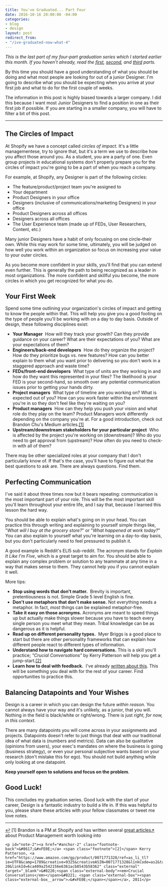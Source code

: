 ```yaml
---
title: You've Graduated... Part Four
date: 2016-10-16 20:00:00 -04:00
categories:
- blog
- design
layout: post
redirect_from:
- "/ive-graduated-now-what-4"
---
```


*This is the last part of my four-part graduation series which I started earlier this month. If you haven't already, read the [first](http://helentran.com/ive-graduated-now-what-1), [second](http://helentran.com/ive-graduated-now-what-2), and [third](http://helentran.com/ive-graduated-now-what-3) parts.*

By this time you should have a good understanding of what you should be doing and what most people are looking for out of a junior Designer. I'm going to describe what you should be expecting when you arrive at your first job and what to do for the first couple of weeks.

The information in this post is highly biased towards a larger company. I did this because I want most Junior Designers to find a position in one as their first job if possible. If you are starting in a smaller company, you will have to filter a bit of this post.

<hr class="small">

## The Circles of Impact

At Shopify we have a concept called *circles of impact.* It's a little managementese, try to ignore that, but it's a term we use to describe how you affect those around you. As a student, you are a party of one. Even group projects in educational systems don't properly prepare you for the circles of impact you're going to be a part of when you reach a company.

For example, at Shopify, any Designer is part of the following circles:

- The feature/product/project team you're assigned to
- Your department
- Product Designers in your office
- Designers (inclusive of communications/marketing Designers) in your office
- Product Designers across all offices
- Designers across all offices
- The User Experience team (made up of FEDs, User Researchers, Content, etc.)

Many junior Designers have a habit of only focusing on one circle–their own. While this may work for some time, ultimately, you will be judged on how well you work within an organization so focus on increasing your value to your outer circles.

As you become more confident in your skills, you'll find that you can extend even further. This is generally the path to being recognized as a leader in most organizations. The more confident and skillful you become, the more circles in which you get recognized for what you do.

## Your First Week

Spend some time outlining your organization's circles of impact and getting to know the people within that. This will help you give you a good footing on the type of people you'll be working with on a day to day basis. Outside of design, these following disciplines exist:

- **Your Manager**   How will they track your growth? Can they provide guidance on your career? What are their expectations of you? What are your expectations of them?
- **Engineers/back-end developers**   How do they organize the project? How do they prioritize bugs vs. new features? How can you better explain to them what you want prior to delivering so you don't work in a staggered approach and waste time?
- **FEDs/front-end developers**   What type of units are they working in and how do they want this represented in your files? The likelihood is your FED is your second-hand, so smooth over any potential communication issues prior to getting your hands dirty.
- **Project managers**   What type of timeline are you working on? What is expected out of you? How can you work faster within the environment you're in so they don't feel like they're waiting on you? 
- **Product managers**   How can they help you push your vision and what role do they play on the team? Product Managers work differently depending on the company you're at. For a good introduction, check out Brandon Chu's Medium articles.<a id="anchor-1" href="#note-1" class="fieldnotes-anchor">[1]</a>
- **Upstream/downstream stakeholders for your particular project**   Who is affected by the project you're working on (downstream)? Who do you need to get approval from (upstream)? How often do you need to check-in with all of them?

There may be other specialized roles at your company that I don't particularly know of. If that's the case, you'll have to figure out what the best questions to ask are. There are always questions. Find them.

## Perfecting Communication

I've said it about three times now but it bears repeating: communication is the most important part of your role. This will be the most important skill you'll learn throughout your entire life, and I say that, because I learned this lesson the hard way.

You should be able to explain what's going on in your head. You can practice this through writing and explaining to yourself simple things like, "*What will I buy at the grocery store?*" or "*What happened at work today?*" You can also explain to yourself what you're learning on a day-to-day basis, but you don't particularly need to feel pressured to publish it.

A good example is Reddit's ELI5 sub-reddit. The acronym stands for *Explain It Like I'm Five*, which is a great target to aim for. You should be able to explain any complex problem or solution to any teammate at any time in a way that makes sense to them. They cannot help you if you cannot explain it well.

More tips:

- **Stop using words that don't matter.**   Brevity is important, pretentiousness is not. Simple Grade 5 level English is fine.
- **Don't use metaphors that don't make sense.** Not everything needs a metaphor. In fact, *most* things can be explained metaphor-free. 
- **Take it easy on those acronyms.** Acronyms are meant to speed things up but actually make things slower because you have to teach every single person you meet what they mean. Tribal knowledge can be as dangerous as it is helpful.
- **Read up on different personality types.**   Myer Briggs is a good place to start but there are other personality frameworks that can explain how different people react to different types of information.
- **Understand how to navigate hard conversations.** This is a skill you'll practice; <em>"Crucial Conversations"</em> by Kerry Patterson will help you get a jump-start.<a id="anchor-2" href="#note-2" class="fieldnotes-anchor">[2]</a>
- **Learn how to deal with feedback.**   I've already [written about this](http://helentran.com/dealing-with-feedback). This will be something you deal with for the rest of your career. Find opportunities to practice this.

## Balancing Datapoints and Your Wishes

Design is a career in which you can design the future *within reason*. You cannot always have your way and it's unlikely, as a junior, that you will. Nothing in the field is black/white or right/wrong. There is just *right, for now, in this context*.

There are many datapoints you will come across in your assignments and projects. Datapoints doesn't refer to just things that deal with our traditional idea of what data is (numbers and metrics). Data can also be qualitative (opinions from users), your exec's mandates on where the business is going (business strategy), or even your personal subjective wants based on your research (don't mistake this for ego). You should not build anything while only looking at one datapoint.

**Keep yourself open to solutions and focus on the problem**.

## Good Luck!

This concludes my graduation series. Good luck with the start of your career, Design is a fantastic industry to build a life in. If this was helpful to you, please share these articles with your fellow classmates or tweet me love notes.

<hr class="small">

<div class="fieldnotes">
    <p id="note-1"><a href="#anchor-1" class="footnote-back">&#8617;&#xFE0E;</a> <span class="footnote">[1]</span> Brandon is a PM at Shopify and has written several <a href="https://medium.com/@brandonmchu" class="external" target="_blank"><span class="external-body">great articles</span><span class="external-box"><span class="external-box__arrow">↗&#xFE0E;</span></span></a> about Product Management worth looking into</p>

    <p id="note-2"><a href="#anchor-2" class="footnote-back">&#8617;&#xFE0E;</a> <span class="footnote">[2]</span> Kerry Patterson, <a href="https://www.amazon.com/gp/product/0071771328/ref=as_li_tl?ie=UTF8&camp=1789&creative=9325&creativeASIN=0071771328&linkCode=as2&tag=heltraprodes-20&linkId=6ca409a2542156e6361acb8543b58362" class="external" target="_blank">&#8220;<span class="external-body"><em>Crucial Conversations</em></span>&#8221; <span class="external-box"><span class="external-box__arrow">↗&#xFE0E;</span></span></a>, 2011</p>
</div>